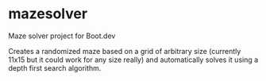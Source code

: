 # mazesolver
Maze solver project for Boot.dev

Creates a randomized maze based on a grid of arbitrary size (currently 11x15 but it could work for any size really) and automatically solves it using a depth first search algorithm.
